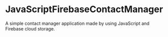 JavaScriptFirebaseContactManager
================================

A simple contact manager application made by using JavaScript and Firebase cloud storage.
